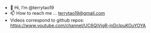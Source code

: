 - 👋 Hi, I’m @terrytao19
- 📫 How to reach me ... terrytao19@gmail.com
- Videos correspond to github repos: https://www.youtube.com/channel/UC6QjVigR-jnDcIpuKOuYOYA

<!---
terrytao19/terrytao19 is a ✨ special ✨ repository because its `README.md` (this file) appears on your GitHub profile.
You can click the Preview link to take a look at your changes.
--->
